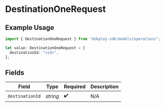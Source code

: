 # DestinationOneRequest

## Example Usage

```typescript
import { DestinationOneRequest } from "dokploy-sdk/models/operations";

let value: DestinationOneRequest = {
  destinationId: "<id>",
};
```

## Fields

| Field              | Type               | Required           | Description        |
| ------------------ | ------------------ | ------------------ | ------------------ |
| `destinationId`    | *string*           | :heavy_check_mark: | N/A                |